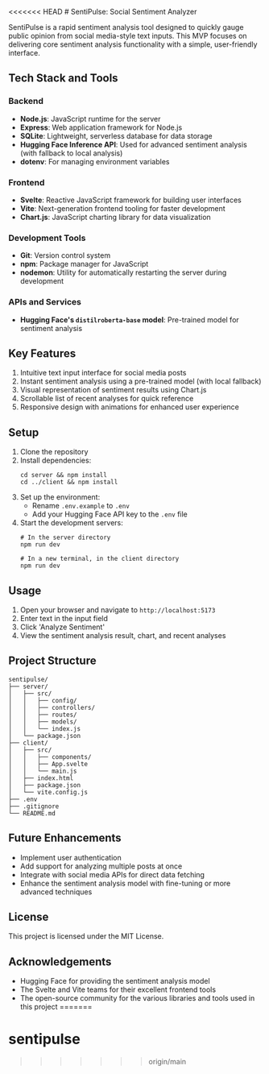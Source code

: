 <<<<<<< HEAD
﻿# SentiPulse: Social Sentiment Analyzer

SentiPulse is a rapid sentiment analysis tool designed to quickly gauge public opinion from social media-style text inputs. This MVP focuses on delivering core sentiment analysis functionality with a simple, user-friendly interface.

## Tech Stack and Tools

### Backend
- **Node.js**: JavaScript runtime for the server
- **Express**: Web application framework for Node.js
- **SQLite**: Lightweight, serverless database for data storage
- **Hugging Face Inference API**: Used for advanced sentiment analysis (with fallback to local analysis)
- **dotenv**: For managing environment variables

### Frontend
- **Svelte**: Reactive JavaScript framework for building user interfaces
- **Vite**: Next-generation frontend tooling for faster development
- **Chart.js**: JavaScript charting library for data visualization

### Development Tools
- **Git**: Version control system
- **npm**: Package manager for JavaScript
- **nodemon**: Utility for automatically restarting the server during development

### APIs and Services
- **Hugging Face's `distilroberta-base` model**: Pre-trained model for sentiment analysis

## Key Features

1. Intuitive text input interface for social media posts
2. Instant sentiment analysis using a pre-trained model (with local fallback)
3. Visual representation of sentiment results using Chart.js
4. Scrollable list of recent analyses for quick reference
5. Responsive design with animations for enhanced user experience

## Setup

1. Clone the repository
2. Install dependencies:
   ```
   cd server && npm install
   cd ../client && npm install
   ```
3. Set up the environment:
   - Rename `.env.example` to `.env`
   - Add your Hugging Face API key to the `.env` file
4. Start the development servers:
   ```
   # In the server directory
   npm run dev
   
   # In a new terminal, in the client directory
   npm run dev
   ```

## Usage

1. Open your browser and navigate to `http://localhost:5173`
2. Enter text in the input field
3. Click 'Analyze Sentiment'
4. View the sentiment analysis result, chart, and recent analyses

## Project Structure

```
sentipulse/
├── server/
│   ├── src/
│   │   ├── config/
│   │   ├── controllers/
│   │   ├── routes/
│   │   ├── models/
│   │   └── index.js
│   └── package.json
├── client/
│   ├── src/
│   │   ├── components/
│   │   ├── App.svelte
│   │   └── main.js
│   ├── index.html
│   ├── package.json
│   └── vite.config.js
├── .env
├── .gitignore
└── README.md
```

## Future Enhancements

- Implement user authentication
- Add support for analyzing multiple posts at once
- Integrate with social media APIs for direct data fetching
- Enhance the sentiment analysis model with fine-tuning or more advanced techniques

## License

This project is licensed under the MIT License.

## Acknowledgements

- Hugging Face for providing the sentiment analysis model
- The Svelte and Vite teams for their excellent frontend tools
- The open-source community for the various libraries and tools used in this project
=======
# sentipulse
>>>>>>> origin/main
